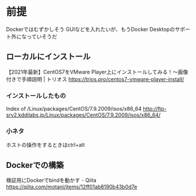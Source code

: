 # 前提

Dockerではむずかしそう
GUIなどを入れたいが、もうDocker Desktopのサポート外になっていそうだ

## ローカルにインストール

【2021年最新】CentOS7をVMware Player上にインストールしてみる！～画像付きで手順説明 | トリオス https://trios.pro/centos7-vmware-player-install/

### インストールしたもの

Index of /Linux/packages/CentOS/7.9.2009/isos/x86_64 http://ftp-srv2.kddilabs.jp/Linux/packages/CentOS/7.9.2009/isos/x86_64/

### 小ネタ

ホストの操作をするときはctrl+alt

## Dockerでの構築

検証用にDockerでbindを動かす - Qiita https://qiita.com/motani/items/12ff01ab8190b43b0d7e